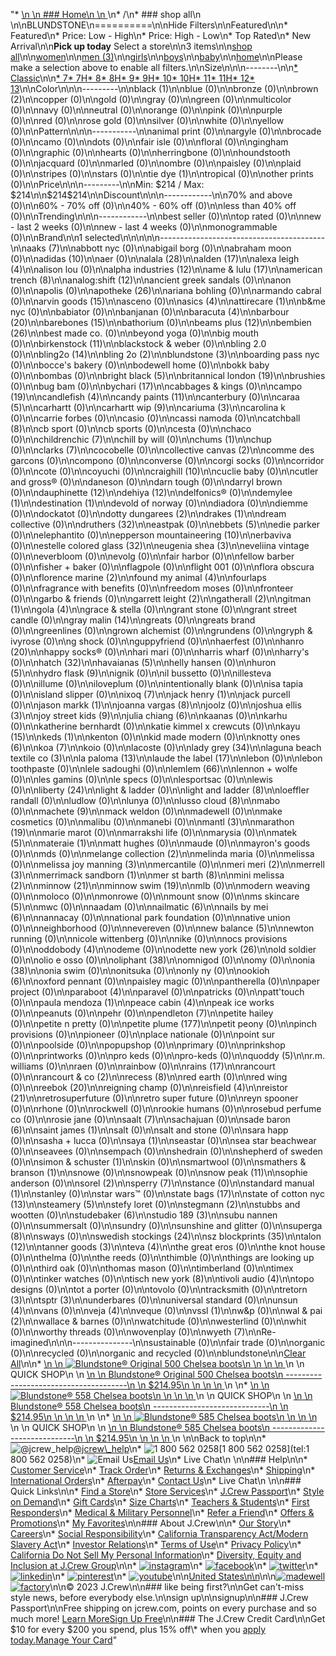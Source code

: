 "*   [\n    \n    ### Home\n    \n    ](/)\n*   /\n*   ### shop all\n    \n\nBLUNDSTONE\n==========\n\nHide Filters\n\nFeatured\n\n*   Featured\n*   Price: Low - High\n*   Price: High - Low\n*   Top Rated\n*   New Arrival\n\n**Pick up today** Select a store\n\n3 items\n\n[shop all](/all/?crawl=no)\n\n[women](/all/womens?crawl=no)\n\n[men (3)](/all/mens?crawl=no)\n\n[girls](/all/girls?crawl=no)\n\n[boys](/all/boys?crawl=no)\n\n[baby](/all/baby?crawl=no)\n\n[home](/all/home?crawl=no)\n\nPlease make a selection above to enable all filters.\n\nSize\n\n\n--------\n\n[*   Classic](/all/?brand=BLUNDSTONE&crawl=no&fit=Classic)\n\n[*   7](/all/?brand=BLUNDSTONE&crawl=no&size=7%20MEDIUM)[*   7H](/all/?brand=BLUNDSTONE&crawl=no&size=7H%20MEDIUM)[*   8](/all/?brand=BLUNDSTONE&crawl=no&size=8%20MEDIUM)[*   8H](/all/?brand=BLUNDSTONE&crawl=no&size=8H%20MEDIUM)[*   9](/all/?brand=BLUNDSTONE&crawl=no&size=9%20MEDIUM)[*   9H](/all/?brand=BLUNDSTONE&crawl=no&size=9H%20MEDIUM)[*   10](/all/?brand=BLUNDSTONE&crawl=no&size=10%20MEDIUM)[*   10H](/all/?brand=BLUNDSTONE&crawl=no&size=10H%20MEDIUM)[*   11](/all/?brand=BLUNDSTONE&crawl=no&size=11%20MEDIUM)[*   11H](/all/?brand=BLUNDSTONE&crawl=no&size=11H%20MEDIUM)[*   12](/all/?brand=BLUNDSTONE&crawl=no&size=12%20MEDIUM)[*   13](/all/?brand=BLUNDSTONE&crawl=no&size=13%20MEDIUM)\n\nColor\n\n\n---------\n\n[](/all/?brand=BLUNDSTONE&crawl=no&l_color=root-black)black (1)\n\nblue (0)\n\nbronze (0)\n\n[](/all/?brand=BLUNDSTONE&crawl=no&l_color=root-brown)brown (2)\n\ncopper (0)\n\ngold (0)\n\ngray (0)\n\ngreen (0)\n\nmulticolor (0)\n\nnavy (0)\n\nneutral (0)\n\norange (0)\n\npink (0)\n\npurple (0)\n\nred (0)\n\nrose gold (0)\n\nsilver (0)\n\nwhite (0)\n\nyellow (0)\n\nPattern\n\n\n-----------\n\nanimal print (0)\n\nargyle (0)\n\nbrocade (0)\n\ncamo (0)\n\ndots (0)\n\nfair isle (0)\n\nfloral (0)\n\ngingham (0)\n\ngraphic (0)\n\nhearts (0)\n\nherringbone (0)\n\nhoundstooth (0)\n\njacquard (0)\n\nmarled (0)\n\nombre (0)\n\npaisley (0)\n\nplaid (0)\n\nstripes (0)\n\nstars (0)\n\n[](/all/?brand=BLUNDSTONE&crawl=no&l_pattern=root-tie-dye)tie dye (1)\n\ntropical (0)\n\nother prints (0)\n\nPrice\n\n\n---------\n\nMin: $214 / Max: $214\n\n$214$214\n\nDiscount\n\n\n------------\n\n70% and above (0)\n\n60% - 70% off (0)\n\n40% - 60% off (0)\n\nless than 40% off (0)\n\nTrending\n\n\n------------\n\nbest seller (0)\n\ntop rated (0)\n\nnew - last 2 weeks (0)\n\nnew - last 4 weeks (0)\n\nmonogrammable (0)\n\nBrand\n\n1 selected[](/all/?crawl=no)\n\n\n\n\n-----------------------------------------\n\n[](/all/?brand=AAKS,BLUNDSTONE&crawl=no)aaks (7)\n\nabbott nyc (0)\n\nabigail borg (0)\n\nabraham moon (0)\n\n[](/all/?brand=ADIDAS,BLUNDSTONE&crawl=no)adidas (10)\n\naer (0)\n\n[](/all/?brand=ALALA,BLUNDSTONE&crawl=no)alala (28)\n\n[](/all/?brand=ALDEN,BLUNDSTONE&crawl=no)alden (17)\n\n[](/all/?brand=ALEXA%20LEIGH,BLUNDSTONE&crawl=no)alexa leigh (4)\n\nalison lou (0)\n\n[](/all/?brand=ALPHA%20INDUSTRIES,BLUNDSTONE&crawl=no)alpha industries (12)\n\n[](/all/?brand=AME%20%26%20LULU,BLUNDSTONE&crawl=no)ame & lulu (17)\n\n[](/all/?brand=AMERICAN%20TRENCH,BLUNDSTONE&crawl=no)american trench (8)\n\n[](/all/?brand=ANALOG%3ASHIFT,BLUNDSTONE&crawl=no)analog:shift (12)\n\nancient greek sandals (0)\n\nanon (0)\n\napolis (0)\n\n[](/all/?brand=APOTHEKE,BLUNDSTONE&crawl=no)apotheke (26)\n\nariana bohling (0)\n\narmando cabral (0)\n\n[](/all/?brand=ARVIN%20GOODS,BLUNDSTONE&crawl=no)arvin goods (15)\n\nasceno (0)\n\n[](/all/?brand=ASICS,BLUNDSTONE&crawl=no)asics (4)\n\n[](/all/?brand=ATTIRECARE,BLUNDSTONE&crawl=no)attirecare (1)\n\nb&me nyc (0)\n\nbabiator (0)\n\nbanjanan (0)\n\n[](/all/?brand=BARACUTA,BLUNDSTONE&crawl=no)baracuta (4)\n\n[](/all/?brand=BARBOUR,BLUNDSTONE&crawl=no)barbour (20)\n\n[](/all/?brand=BAREBONES,BLUNDSTONE&crawl=no)barebones (15)\n\nbathorium (0)\n\n[](/all/?brand=BEAMS%20PLUS,BLUNDSTONE&crawl=no)beams plus (12)\n\n[](/all/?brand=BEMBIEN,BLUNDSTONE&crawl=no)bembien (26)\n\nbest made co. (0)\n\nbeyond yoga (0)\n\nbig mouth (0)\n\n[](/all/?brand=BLUNDSTONE,Birkenstock&crawl=no)birkenstock (11)\n\nblackstock & weber (0)\n\nbling 2.0 (0)\n\n[](/all/?brand=BLING2O,BLUNDSTONE&crawl=no)bling2o (14)\n\n[](/all/?brand=BLING%202o,BLUNDSTONE&crawl=no)bling 2o (2)\n\n[](/all/?crawl=no)blundstone (3)\n\nboarding pass nyc (0)\n\nbocce's bakery (0)\n\nbodewell home (0)\n\nbokk baby (0)\n\nbombas (0)\n\n[](/all/?brand=BLUNDSTONE,BRIGHT%20BLACK&crawl=no)bright black (5)\n\n[](/all/?brand=BLUNDSTONE,BRITANNICAL%20LONDON&crawl=no)britannical london (19)\n\nbrushies (0)\n\nbug bam (0)\n\n[](/all/?brand=BLUNDSTONE,BYCHARI&crawl=no)bychari (17)\n\ncabbages & kings (0)\n\n[](/all/?brand=BLUNDSTONE,CAMPO&crawl=no)campo (19)\n\n[](/all/?brand=BLUNDSTONE,CANDLEFISH&crawl=no)candlefish (4)\n\n[](/all/?brand=BLUNDSTONE,CANDY%20PAINTS&crawl=no)candy paints (11)\n\ncanterbury (0)\n\n[](/all/?brand=BLUNDSTONE,CARAA&crawl=no)caraa (5)\n\ncarhartt (0)\n\n[](/all/?brand=BLUNDSTONE,CARHARTT%20WIP&crawl=no)carhartt wip (9)\n\n[](/all/?brand=BLUNDSTONE,CARIUMA&crawl=no)cariuma (3)\n\ncarolina k (0)\n\ncarrie forbes (0)\n\ncasio (0)\n\ncassi namoda (0)\n\n[](/all/?brand=BLUNDSTONE,CATCHBALL&crawl=no)catchball (8)\n\ncb sport (0)\n\ncb sports (0)\n\ncesta (0)\n\nchaco (0)\n\n[](/all/?brand=BLUNDSTONE,CHILDRENCHIC&crawl=no)childrenchic (7)\n\nchill by will (0)\n\n[](/all/?brand=BLUNDSTONE,CHUMS&crawl=no)chums (1)\n\nchup (0)\n\n[](/all/?brand=BLUNDSTONE,CLARKS&crawl=no)clarks (7)\n\ncocobelle (0)\n\n[](/all/?brand=BLUNDSTONE,COLLECTIVE%20CANVAS&crawl=no)collective canvas (2)\n\ncomme des garcons (0)\n\ncompono (0)\n\nconverse (0)\n\ncorgi socks (0)\n\ncorridor (0)\n\ncote (0)\n\ncoyuchi (0)\n\n[](/all/?brand=BLUNDSTONE,CRAIGHILL&crawl=no)craighill (10)\n\ncuclie baby (0)\n\ncutler and gross® (0)\n\ndaneson (0)\n\ndarn tough (0)\n\ndarryl brown (0)\n\n[](/all/?brand=BLUNDSTONE,DAUPHINETTE&crawl=no)dauphinette (12)\n\n[](/all/?brand=BLUNDSTONE,DEHIYA&crawl=no)dehiya (12)\n\ndelfonics® (0)\n\n[](/all/?brand=BLUNDSTONE,DEMYLEE&crawl=no)demylee (1)\n\n[](/all/?brand=BLUNDSTONE,DESTINATION&crawl=no)destination (1)\n\ndevold of norway (0)\n\ndiadora (0)\n\ndiemme (0)\n\ndockatot (0)\n\n[](/all/?brand=BLUNDSTONE,DOTTY%20DUNGAREES&crawl=no)dotty dungarees (2)\n\n[](/all/?brand=BLUNDSTONE,DRAKES&crawl=no)drakes (1)\n\ndream collective (0)\n\n[](/all/?brand=BLUNDSTONE,DRUTHERS&crawl=no)druthers (32)\n\neastpak (0)\n\n[](/all/?brand=BLUNDSTONE,EBBETS&crawl=no)ebbets (5)\n\nedie parker (0)\n\nelephantito (0)\n\n[](/all/?brand=BLUNDSTONE,EPPERSON%20MOUNTAINEERING&crawl=no)epperson mountaineering (10)\n\nerbaviva (0)\n\n[](/all/?brand=BLUNDSTONE,ESTELLE%20COLORED%20GLASS&crawl=no)estelle colored glass (32)\n\n[](/all/?brand=BLUNDSTONE,EUGENIA%20SHEA&crawl=no)eugenia shea (3)\n\neveliina vintage (0)\n\neverbloom (0)\n\nevolg (0)\n\nfair harbor (0)\n\nfellow barber (0)\n\nfisher + baker (0)\n\nflagpole (0)\n\nflight 001 (0)\n\nflora obscura (0)\n\n[](/all/?brand=BLUNDSTONE,FLORENCE%20MARINE&crawl=no)florence marine (2)\n\n[](/all/?brand=BLUNDSTONE,FOUND%20MY%20ANIMAL&crawl=no)found my animal (4)\n\nfourlaps (0)\n\nfragrance with benefits (0)\n\nfreedom moses (0)\n\nfronteer (0)\n\ngarbo & friends (0)\n\n[](/all/?brand=BLUNDSTONE,GARRETT%20LEIGHT&crawl=no)garrett leight (2)\n\n[](/all/?brand=BLUNDSTONE,GATHERALL&crawl=no)gatherall (2)\n\n[](/all/?brand=BLUNDSTONE,GITMAN&crawl=no)gitman (1)\n\n[](/all/?brand=BLUNDSTONE,GOLA&crawl=no)gola (4)\n\ngrace & stella (0)\n\ngrant stone (0)\n\ngrant street candle (0)\n\n[](/all/?brand=BLUNDSTONE,GRAY%20MALIN&crawl=no)gray malin (14)\n\ngreats (0)\n\ngreats brand (0)\n\ngreenlines (0)\n\ngrown alchemist (0)\n\ngrundens (0)\n\ngryph & ivyrose (0)\n\ng shock (0)\n\nguppyfriend (0)\n\nhaerfest (0)\n\n[](/all/?brand=BLUNDSTONE,HANRO&crawl=no)hanro (20)\n\nhappy socks® (0)\n\nhari mari (0)\n\nharris wharf (0)\n\nharry's (0)\n\n[](/all/?brand=BLUNDSTONE,HATCH&crawl=no)hatch (32)\n\n[](/all/?brand=BLUNDSTONE,HAVAIANAS&crawl=no)havaianas (5)\n\nhelly hansen (0)\n\n[](/all/?brand=BLUNDSTONE,HURON&crawl=no)huron (5)\n\n[](/all/?brand=BLUNDSTONE,HYDRO%20FLASK&crawl=no)hydro flask (9)\n\nignik (0)\n\nil bussetto (0)\n\nillesteva (0)\n\nillume (0)\n\niloveplum (0)\n\nintentionally blank (0)\n\nisa tapia (0)\n\nisland slipper (0)\n\n[](/all/?brand=BLUNDSTONE,IXOQ&crawl=no)ixoq (7)\n\n[](/all/?brand=BLUNDSTONE,JACK%20HENRY&crawl=no)jack henry (1)\n\njack purcell (0)\n\n[](/all/?brand=BLUNDSTONE,JASON%20MARKK&crawl=no)jason markk (1)\n\n[](/all/?brand=BLUNDSTONE,JOANNA%20VARGAS&crawl=no)joanna vargas (8)\n\njoolz (0)\n\n[](/all/?brand=BLUNDSTONE,JOSHUA%20ELLIS&crawl=no)joshua ellis (3)\n\n[](/all/?brand=BLUNDSTONE,JOY%20STREET%20KIDS&crawl=no)joy street kids (9)\n\n[](/all/?brand=BLUNDSTONE,Julia%20Chiang&crawl=no)julia chiang (6)\n\nkaanas (0)\n\nkarhu (0)\n\nkatherine bernhardt (0)\n\nkatie kimmel x crewcuts (0)\n\n[](/all/?brand=BLUNDSTONE,KAYU&crawl=no)kayu (15)\n\n[](/all/?brand=BLUNDSTONE,KEDS&crawl=no)keds (1)\n\nkenton (0)\n\nkid made modern (0)\n\n[](/all/?brand=BLUNDSTONE,KNOTTY%20ONES&crawl=no)knotty ones (6)\n\n[](/all/?brand=BLUNDSTONE,KOA&crawl=no)koa (7)\n\nkoio (0)\n\nlacoste (0)\n\n[](/all/?brand=BLUNDSTONE,LADY%20GREY&crawl=no)lady grey (34)\n\n[](/all/?brand=BLUNDSTONE,LAGUNA%20BEACH%20TEXTILE%20CO&crawl=no)laguna beach textile co (3)\n\n[](/all/?brand=BLUNDSTONE,LA%20PALOMA&crawl=no)la paloma (13)\n\n[](/all/?brand=BLUNDSTONE,LAUDE%20THE%20LABEL&crawl=no)laude the label (17)\n\nlebon (0)\n\nlebon toothpaste (0)\n\nlele sadoughi (0)\n\n[](/all/?brand=BLUNDSTONE,LEMLEM&crawl=no)lemlem (66)\n\nlennon + wolfe (0)\n\nles gamins (0)\n\nle specs (0)\n\nlesportsac (0)\n\nlewis (0)\n\n[](/all/?brand=BLUNDSTONE,LIBERTY&crawl=no)liberty (24)\n\nlight & ladder (0)\n\n[](/all/?brand=BLUNDSTONE,LIGHT%20AND%20LADDER&crawl=no)light and ladder (8)\n\nloeffler randall (0)\n\nludlow (0)\n\nlunya (0)\n\n[](/all/?brand=BLUNDSTONE,LUSSO%20CLOUD&crawl=no)lusso cloud (8)\n\nmabo (0)\n\n[](/all/?brand=BLUNDSTONE,MACHETE&crawl=no)machete (9)\n\nmack weldon (0)\n\nmadewell (0)\n\nmake cosmetics (0)\n\nmalibu (0)\n\nmanebi (0)\n\n[](/all/?brand=BLUNDSTONE,MANTL&crawl=no)mantl (3)\n\n[](/all/?brand=BLUNDSTONE,MARATHON&crawl=no)marathon (19)\n\nmarie marot (0)\n\nmarrakshi life (0)\n\nmarysia (0)\n\n[](/all/?brand=BLUNDSTONE,MATEK&crawl=no)matek (5)\n\n[](/all/?brand=BLUNDSTONE,MATERAIE&crawl=no)materaie (1)\n\nmatt hughes (0)\n\nmaude (0)\n\nmayron's goods (0)\n\nmds (0)\n\n[](/all/?brand=BLUNDSTONE,MELANGE%20COLLECTION&crawl=no)melange collection (2)\n\nmelinda maria (0)\n\nmelissa (0)\n\n[](/all/?brand=BLUNDSTONE,MELISSA%20JOY%20MANNING&crawl=no)melissa joy manning (3)\n\nmercantile (0)\n\n[](/all/?brand=BLUNDSTONE,MERI%20MERI&crawl=no)meri meri (2)\n\n[](/all/?brand=BLUNDSTONE,MERRELL&crawl=no)merrell (3)\n\n[](/all/?brand=BLUNDSTONE,MERRIMACK%20SANDBORN&crawl=no)merrimack sandborn (1)\n\n[](/all/?brand=BLUNDSTONE,MER%20ST%20BARTH&crawl=no)mer st barth (8)\n\n[](/all/?brand=BLUNDSTONE,MINI%20MELISSA&crawl=no)mini melissa (2)\n\n[](/all/?brand=BLUNDSTONE,MINNOW&crawl=no)minnow (21)\n\n[](/all/?brand=BLUNDSTONE,MINNOW%20SWIM&crawl=no)minnow swim (19)\n\nmlb (0)\n\nmodern weaving (0)\n\nmoloco (0)\n\nmonrowe (0)\n\nmount snow (0)\n\n[](/all/?brand=BLUNDSTONE,MS%20SKINCARE&crawl=no)ms skincare (5)\n\nmwc (0)\n\nnaadam (0)\n\n[](/all/?brand=BLUNDSTONE,NAILMATIC&crawl=no)nailmatic (6)\n\n[](/all/?brand=BLUNDSTONE,NAILS%20BY%20MEI&crawl=no)nails by mei (6)\n\nnannacay (0)\n\nnational park foundation (0)\n\nnative union (0)\n\nneighborhood (0)\n\nnevereven (0)\n\n[](/all/?brand=BLUNDSTONE,New%20Balance&crawl=no)new balance (5)\n\nnewton running (0)\n\nnicole wittenberg (0)\n\nnike (0)\n\nnocs provisions (0)\n\n[](/all/?brand=BLUNDSTONE,ODDOBODY&crawl=no)oddobody (4)\n\nodeme (0)\n\n[](/all/?brand=BLUNDSTONE,ODETTE%20NEW%20YORK&crawl=no)odette new york (26)\n\nold soldier (0)\n\nolio e osso (0)\n\n[](/all/?brand=BLUNDSTONE,OLIPHANT&crawl=no)oliphant (38)\n\nomnigod (0)\n\nomy (0)\n\n[](/all/?brand=BLUNDSTONE,ONIA&crawl=no)onia (38)\n\nonia swim (0)\n\nonitsuka (0)\n\nonly ny (0)\n\n[](/all/?brand=BLUNDSTONE,OOKIOH&crawl=no)ookioh (6)\n\noxford pennant (0)\n\npaisley magic (0)\n\npantherella (0)\n\npaper project (0)\n\n[](/all/?brand=BLUNDSTONE,PARABOOT&crawl=no)paraboot (4)\n\nparavel (0)\n\npatricks (0)\n\npatt'touch (0)\n\n[](/all/?brand=BLUNDSTONE,PAULA%20MENDOZA&crawl=no)paula mendoza (1)\n\n[](/all/?brand=BLUNDSTONE,PEACE%20CABIN&crawl=no)peace cabin (4)\n\npeak ice works (0)\n\npeanuts (0)\n\npehr (0)\n\n[](/all/?brand=BLUNDSTONE,PENDLETON&crawl=no)pendleton (7)\n\npetite hailey (0)\n\npetite n pretty (0)\n\n[](/all/?brand=BLUNDSTONE,PETITE%20PLUME&crawl=no)petite plume (177)\n\npetit peony (0)\n\npinch provisions (0)\n\npioneer (0)\n\nplace nationale (0)\n\npoint sur (0)\n\npoolside (0)\n\npopupshop (0)\n\nprimary (0)\n\nprinkshop (0)\n\nprintworks (0)\n\npro keds (0)\n\npro-keds (0)\n\n[](/all/?brand=BLUNDSTONE,QUODDY&crawl=no)quoddy (5)\n\nr.m. williams (0)\n\nraen (0)\n\nrainbow (0)\n\n[](/all/?brand=BLUNDSTONE,RAINS&crawl=no)rains (17)\n\nrancourt (0)\n\n[](/all/?brand=BLUNDSTONE,RANCOURT%20%26%20CO&crawl=no)rancourt & co (2)\n\n[](/all/?brand=BLUNDSTONE,RECESS&crawl=no)recess (8)\n\nred earth (0)\n\nred wing (0)\n\n[](/all/?brand=BLUNDSTONE,REEBOK&crawl=no)reebok (20)\n\nreigning champ (0)\n\n[](/all/?brand=BLUNDSTONE,REISFIELD&crawl=no)reisfield (4)\n\n[](/all/?brand=BLUNDSTONE,REISTOR&crawl=no)reistor (21)\n\nretrosuperfuture (0)\n\nretro super future (0)\n\nreyn spooner (0)\n\nrhone (0)\n\nrockwell (0)\n\nrookie humans (0)\n\nrosebud perfume co (0)\n\nrosie jane (0)\n\n[](/all/?brand=BLUNDSTONE,SAALT&crawl=no)saalt (7)\n\nsachajuan (0)\n\n[](/all/?brand=BLUNDSTONE,SADE%20BARON&crawl=no)sade baron (6)\n\n[](/all/?brand=BLUNDSTONE,SAINT%20JAMES&crawl=no)saint james (1)\n\nsalt (0)\n\nsalt and stone (0)\n\nsara happ (0)\n\nsasha + lucca (0)\n\n[](/all/?brand=BLUNDSTONE,SAYA&crawl=no)saya (1)\n\nseastar (0)\n\nsea star beachwear (0)\n\nseavees (0)\n\nsempach (0)\n\nshedrain (0)\n\nshepherd of sweden (0)\n\n[](/all/?brand=BLUNDSTONE,SIMON%20%26%20SCHUSTER&crawl=no)simon & schuster (1)\n\nskin (0)\n\nsmartwool (0)\n\n[](/all/?brand=BLUNDSTONE,SMATHERS%20%26%20BRANSON&crawl=no)smathers & branson (1)\n\nsnowe (0)\n\nsnowpeak (0)\n\n[](/all/?brand=BLUNDSTONE,SNOW%20PEAK&crawl=no)snow peak (11)\n\nsophie anderson (0)\n\n[](/all/?brand=BLUNDSTONE,SOREL&crawl=no)sorel (2)\n\n[](/all/?brand=BLUNDSTONE,SPERRY&crawl=no)sperry (7)\n\nstance (0)\n\n[](/all/?brand=BLUNDSTONE,STANDARD%20MANUAL&crawl=no)standard manual (1)\n\nstanley (0)\n\nstar wars™ (0)\n\n[](/all/?brand=BLUNDSTONE,STATE%20BAGS&crawl=no)state bags (17)\n\n[](/all/?brand=BLUNDSTONE,STATE%20OF%20COTTON%20NYC&crawl=no)state of cotton nyc (13)\n\n[](/all/?brand=BLUNDSTONE,STEAMERY&crawl=no)steamery (5)\n\nstefy loret (0)\n\n[](/all/?brand=BLUNDSTONE,STEGMANN&crawl=no)stegmann (2)\n\nstubbs and wootten (0)\n\n[](/all/?brand=BLUNDSTONE,STUDEBAKER&crawl=no)studebaker (6)\n\n[](/all/?brand=BLUNDSTONE,STUDIO%20189&crawl=no)studio 189 (3)\n\nsubu nannen (0)\n\nsummersalt (0)\n\nsundry (0)\n\nsunshine and glitter (0)\n\n[](/all/?brand=BLUNDSTONE,SUPERGA&crawl=no)superga (8)\n\nsways (0)\n\n[](/all/?brand=BLUNDSTONE,SWEDISH%20STOCKINGS&crawl=no)swedish stockings (24)\n\n[](/all/?brand=BLUNDSTONE,SZ%20BLOCKPRINTS&crawl=no)sz blockprints (35)\n\n[](/all/?brand=BLUNDSTONE,TALON&crawl=no)talon (12)\n\n[](/all/?brand=BLUNDSTONE,TANNER%20GOODS&crawl=no)tanner goods (3)\n\n[](/all/?brand=BLUNDSTONE,TEVA&crawl=no)teva (4)\n\nthe great eros (0)\n\nthe knot house (0)\n\nthelma (0)\n\nthe reeds (0)\n\nthimble (0)\n\nthings are looking up (0)\n\nthird oak (0)\n\nthomas mason (0)\n\ntimberland (0)\n\ntimex (0)\n\ntinker watches (0)\n\n[](/all/?brand=BLUNDSTONE,TISCH%20NEW%20YORK&crawl=no)tisch new york (8)\n\n[](/all/?brand=BLUNDSTONE,TIVOLI%20AUDIO&crawl=no)tivoli audio (4)\n\ntopo designs (0)\n\ntot a porter (0)\n\ntovolo (0)\n\ntracksmith (0)\n\n[](/all/?brand=BLUNDSTONE,TRETORN&crawl=no)tretorn (3)\n\n[](/all/?brand=BLUNDSTONE,TSPTR&crawl=no)tsptr (3)\n\nunderbares (0)\n\nuniversal standard (0)\n\n[](/all/?brand=BLUNDSTONE,UNSUN&crawl=no)unsun (4)\n\nvans (0)\n\n[](/all/?brand=BLUNDSTONE,VEJA&crawl=no)veja (4)\n\nveque (0)\n\n[](/all/?brand=BLUNDSTONE,VSSL&crawl=no)vssl (1)\n\nw&p (0)\n\n[](/all/?brand=BLUNDSTONE,WAL%20%26%20PAI&crawl=no)wal & pai (2)\n\nwallace & barnes (0)\n\nwatchitude (0)\n\nwesterlind (0)\n\nwhit (0)\n\nworthy threads (0)\n\nwovenplay (0)\n\n[](/all/?brand=BLUNDSTONE,WYETH&crawl=no)wyeth (7)\n\nRe-imagined\n\n\n---------------\n\nsustainable (0)\n\nfair trade (0)\n\norganic (0)\n\nrecycled (0)\n\norganic and recycled (0)\n\nblundstone[](/all/?crawl=no)\n\n[Clear All](/all/?crawl=no)\n\n*   [\n    \n    ![ Blundstone® Original 500 Chelsea boots](https://www.jcrew.com/s7-img-facade/BM136_EE3767?hei=640&crop=0,0,512,0)\n    \n    \n    \n    ](/p/mens/categories/shoes/boots/blundstone-original-500-chelsea-boots/BM136?display=standard&fit=Classic&color_name=walnut&colorProductCode=BM136)\n    \n    QUICK SHOP\n    \n    [\n    \n    Blundstone® Original 500 Chelsea boots\n    --------------------------------------\n    \n    $214.95\n    \n    \n    \n    ](/p/mens/categories/shoes/boots/blundstone-original-500-chelsea-boots/BM136?display=standard&fit=Classic&color_name=walnut&colorProductCode=BM136)\n    \n*   [\n    \n    ![ Blundstone® 558 Chelsea boots](https://www.jcrew.com/s7-img-facade/BM128_BK0001?hei=640&crop=0,0,512,0)\n    \n    \n    \n    ](/p/mens/categories/shoes/boots/blundstone-558-chelsea-boots/BM128?display=standard&fit=Classic&color_name=black&colorProductCode=BM128)\n    \n    QUICK SHOP\n    \n    [\n    \n    Blundstone® 558 Chelsea boots\n    -----------------------------\n    \n    $214.95\n    \n    \n    \n    ](/p/mens/categories/shoes/boots/blundstone-558-chelsea-boots/BM128?display=standard&fit=Classic&color_name=black&colorProductCode=BM128)\n    \n*   [\n    \n    ![ Blundstone&reg; 585 Chelsea boots](https://www.jcrew.com/s7-img-facade/BO820_EE4125?hei=640&crop=0,0,512,0)\n    \n    \n    \n    ](/p/mens/categories/shoes/boots/blundstonereg-585-chelsea-boots/BO820?display=standard&fit=Classic&color_name=rustic-brown&colorProductCode=BO820)\n    \n    QUICK SHOP\n    \n    [\n    \n    Blundstone® 585 Chelsea boots\n    -----------------------------\n    \n    $214.95\n    \n    \n    \n    ](/p/mens/categories/shoes/boots/blundstonereg-585-chelsea-boots/BO820?display=standard&fit=Classic&color_name=rustic-brown&colorProductCode=BO820)\n    \n\nBack to top\n\n*   ![@jcrew_help](/next-static/images/sidecar-modules/footer/twitter-2.svg)[@jcrew\\_help](https://twitter.com/jcrew_help)\n*   ![1 800 562 0258](/next-static/images/sidecar-modules/footer/phone-2.svg)[1 800 562 0258](tel:1 800 562 0258)\n*   ![Email Us](/next-static/images/sidecar-modules/footer/email.svg)[Email Us](mailto:help@jcrew.com)\n*   Live Chat\n    \n\n### Help\n\n*   [Customer Service](/help/customer-service)\n*   [Track Order](/help/order-status)\n*   [Returns & Exchanges](/help/returns-exchanges)\n*   [Shipping](/help/shipping-handling)\n*   [International Orders](/help/international-orders)\n*   [Afterpay](/afterpay-faq)\n*   [Contact Us](/help/contact-us)\n*   Live Chat\n    \n\n### Quick Links\n\n*   [Find a Store](https://stores.jcrew.com/search)\n*   [Store Services](/s/store-services)\n*   [J.Crew Passport](/s/rewards)\n*   [Style on Demand](/s/style-on-demand)\n*   [Gift Cards](/help/gift-card)\n*   [Size Charts](/r/size-charts)\n*   [Teachers & Students](/s/teacher-student-discount)\n*   [First Responders](/s/military-medical-first-responder-discount)\n*   [Medical & Military Personnel](/s/military-medical-first-responder-discount)\n*   [Refer a Friend](/share)\n*   [Offers & Promotions](/best-deals)\n*   [My Favorites](/favorites)\n\n### About J.Crew\n\n*   [Our Story](/s/aboutus)\n*   [Careers](https://jobs.jcrew.com)\n*   [Social Responsibility](/s/corporate-responsibility)\n*   [California Transparency Act/Modern Slavery Act](/s/CSR-california-transparency-act)\n*   [Investor Relations](https://investors.jcrew.com)\n*   [Terms of Use](/help/terms-of-use)\n*   [Privacy Policy](/help/privacy-policy)\n*   [California Do Not Sell My Personal Information](https://jcrew.clarip.com/dsr/create?brand=jcrew&type=3)\n*   [Diversity, Equity and Inclusion at J.Crew Group](/s/diversity-equity-inclusion)\n\n*   [![instagram](/next-static/images/sidecar-modules/footer/instagram-2.svg)](http://instagram.com/jcrew)\n*   [![facebook](/next-static/images/sidecar-modules/footer/facebook-2.svg)](https://www.facebook.com/jcrew)\n*   [![twitter](/next-static/images/sidecar-modules/footer/twitter-2.svg)](https://twitter.com/jcrew)\n*   [![linkedin](/next-static/images/sidecar-modules/footer/linkedin.svg)](https://www.linkedin.com/company/j-crew)\n*   [![pinterest](/next-static/images/sidecar-modules/footer/pinterest-2.svg)](http://pinterest.com/jcrew/)\n*   [![youtube](/next-static/images/sidecar-modules/footer/youtube-2.svg)](http://www.youtube.com/user/jcrewinsider)\n\n[United States\n\n](/r/context-chooser)\n\n[![madewell](/next-static/images/sidecar-modules/footer/madewell.svg)](https://www.madewell.com)[![factory](/next-static/images/sidecar-modules/navigation/jcrew-factory-logo-black.svg)](https://factory.jcrew.com)\n\n© 2023 J.Crew\n\n### like being first?\n\nGet can't-miss style news, before everybody else.\n\nsign up\n\nsignup\n\n### J.Crew Passport\n\nFree shipping on jcrew.com, points on every purchase and so much more! [Learn More](/s/rewards)[Sign Up Free](/?register=true)\n\n### The J.Crew Credit Card\n\nGet $10 for every $200 you spend, plus 15% off\\* when you [apply today.](/s/credit-card)[Manage Your Card](https://d.comenity.net/jcrew/)"